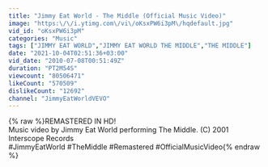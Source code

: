 ```yaml
---
title: "Jimmy Eat World - The Middle (Official Music Video)"
image: "https:\/\/i.ytimg.com\/vi\/oKsxPW6i3pM\/hqdefault.jpg"
vid_id: "oKsxPW6i3pM"
categories: "Music"
tags: ["JIMMY EAT WORLD","JIMMY EAT WORLD THE MIDDLE","THE MIDDLE"]
date: "2021-10-04T02:51:36+03:00"
vid_date: "2010-07-08T00:51:49Z"
duration: "PT2M54S"
viewcount: "80506471"
likeCount: "570509"
dislikeCount: "12692"
channel: "JimmyEatWorldVEVO"
---
```

{% raw %}REMASTERED IN HD!<br />Music video by Jimmy Eat World performing The Middle. (C) 2001 Interscope Records<br />#JimmyEatWorld #TheMiddle #Remastered #OfficialMusicVideo{% endraw %}
